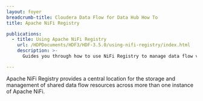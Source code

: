 ```yaml
---
layout: foyer
breadcrumb-title: Cloudera Data Flow for Data Hub How To
title: Apache NiFi Registry

publications:
  - title: Using Apache NiFi Registry
    url: /HDPDocuments/HDF3/HDF-3.5.0/using-nifi-registry/index.html
    description: >-
      Guides you through how to use NiFi Registry to manage data flow versions. 

---
```


Apache NiFi Registry provides a central location for the storage and management of shared data flow resources across more than one instance of Apache NiFi. 
